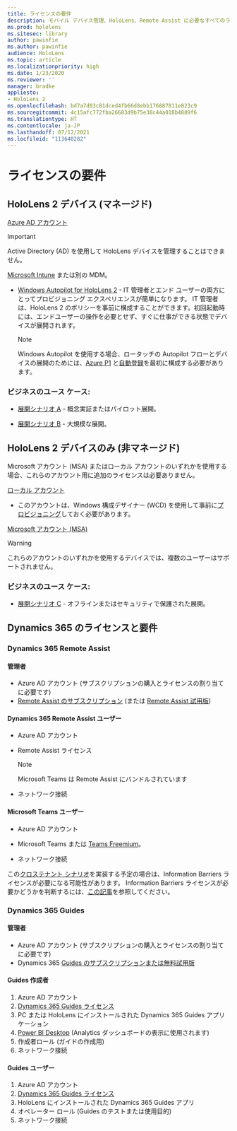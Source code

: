 ```yaml
---
title: ライセンスの要件
description: モバイル デバイス管理、HoloLens、Remote Assist に必要なすべてのライセンス要件とガイドラインを常に最新の状態に保ちます。
ms.prod: hololens
ms.sitesec: library
author: pawinfie
ms.author: pawinfie
audience: HoloLens
ms.topic: article
ms.localizationpriority: high
ms.date: 1/23/2020
ms.reviewer: ''
manager: bradke
appliesto:
- HoloLens 2
ms.openlocfilehash: bd7a7d03c81dced4fb66d8ebb176887811e823c9
ms.sourcegitcommit: 4c15afc772fba26683d9b75e38c44a018b4889f6
ms.translationtype: HT
ms.contentlocale: ja-JP
ms.lasthandoff: 07/12/2021
ms.locfileid: "113640282"
---
```

# <a name="license-requirements"></a>ライセンスの要件

## <a name="hololens-2-device-managed"></a>HoloLens 2 デバイス (マネージド)

[Azure AD アカウント](/azure/active-directory/)

> [!IMPORTANT]
> Active Directory (AD) を使用して HoloLens デバイスを管理することはできません。

[Microsoft Intune](/mem/intune/fundamentals/what-is-intune) または別の MDM。
- [Windows Autopilot for HoloLens 2](hololens2-autopilot.md) - IT 管理者とエンド ユーザーの両方にとってプロビジョニング エクスペリエンスが簡単になります。 IT 管理者は、HoloLens 2 のポリシーを事前に構成することができます。初回起動時には、エンドユーザーの操作を必要とせず、すぐに仕事ができる状態でデバイスが展開されます。 

  > [!NOTE]
  > Windows Autopilot を使用する場合、ロータッチの Autopilot フローとデバイスの展開のためには、[Azure P1](/azure/active-directory/fundamentals/active-directory-whatis) と[自動登録](/mem/intune/enrollment/windows-enroll#enable-windows-10-automatic-enrollment)を最初に構成する必要があります。 

### <a name="business-use-case"></a>ビジネスのユース ケース: 

- [展開シナリオ A](hololens-requirements.md#scenario-a-deploy-to-cloud-connected-devices) - 概念実証またはパイロット展開。

- [展開シナリオ B](hololens-requirements.md#scenario-b-deploy-inside-your-organizations-network) - 大規模な展開。

## <a name="hololens-2-device-only-non-managed"></a>HoloLens 2 デバイスのみ (非マネージド)

Microsoft アカウント (MSA) またはローカル アカウントのいずれかを使用する場合、これらのアカウント用に追加のライセンスは必要ありません。

[ローカル アカウント](/windows/security/identity-protection/access-control/local-accounts)

- このアカウントは、Windows 構成デザイナー (WCD) を使用して事前に[プロビジョニング](hololens-provisioning.md#provisioning-package-hololens-wizard)しておく必要があります。

[Microsoft アカウント (MSA)](/windows/security/identity-protection/access-control/microsoft-accounts)

> [!WARNING]
> これらのアカウントのいずれかを使用するデバイスでは、複数のユーザーはサポートされません。

### <a name="business-use-case"></a>ビジネスのユース ケース: 

- [展開シナリオ C](hololens-requirements.md#scenario-c-deploy-in-secure-offline-environment) - オフラインまたはセキュリティで保護された展開。
 
## <a name="dynamics-365-licensing-and-requirements"></a>Dynamics 365 のライセンスと要件

### <a name="dynamics-365-remote-assist"></a>Dynamics 365 Remote Assist 

#### <a name="admin"></a>管理者

- Azure AD アカウント (サブスクリプションの購入とライセンスの割り当てに必要です)
- [Remote Assist のサブスクリプション](/dynamics365/mixed-reality/remote-assist/buy-and-deploy-remote-assist) (または [Remote Assist 試用版](/dynamics365/mixed-reality/remote-assist/try-remote-assist))
    
#### <a name="dynamics-365-remote-assist-user"></a>Dynamics 365 Remote Assist ユーザー

- Azure AD アカウント

- Remote Assist ライセンス 

  > [!NOTE]
  > Microsoft Teams は Remote Assist にバンドルされています

- ネットワーク接続

#### <a name="microsoft-teams-user"></a>Microsoft Teams ユーザー

- Azure AD アカウント

- Microsoft Teams または [Teams Freemium](https://products.office.com/microsoft-teams/free)。

- ネットワーク接続

この[クロステナント シナリオ](/dynamics365/mixed-reality/remote-assist/cross-tenant-overview#scenario-2-leasing-services-to-other-tenants)を実装する予定の場合は、Information Barriers ライセンスが必要になる可能性があります。 Information Barriers ライセンスが必要かどうかを判断するには、[この記事](/dynamics365/mixed-reality/remote-assist/cross-tenant-licensing-implementation#step-1-determine-if-information-barriers-are-necessary)を参照してください。

### <a name="dynamics-365-guides"></a>Dynamics 365 Guides 

#### <a name="admin"></a>管理者

- Azure AD アカウント (サブスクリプションの購入とライセンスの割り当てに必要です)
- Dynamics 365 [Guides のサブスクリプションまたは無料試用版](/dynamics365/mixed-reality/guides/setup-step-one)

#### <a name="guides-author"></a>Guides 作成者

1. Azure AD アカウント
1. [Dynamics 365 Guides ライセンス](/dynamics365/mixed-reality/guides/requirements)
1. PC または HoloLens にインストールされた Dynamics 365 Guides アプリケーション
1. [Power BI Desktop](https://powerbi.microsoft.com/desktop/) (Analytics ダッシュボードの表示に使用されます)
1. 作成者ロール (ガイドの作成用)
1. ネットワーク接続

#### <a name="guides-user"></a>Guides ユーザー

1. Azure AD アカウント
1. [Dynamics 365 Guides ライセンス](/dynamics365/mixed-reality/guides/requirements)
1. HoloLens にインストールされた Dynamics 365 Guides アプリ
1. オペレーター ロール (Guides のテストまたは使用目的)
1. ネットワーク接続
